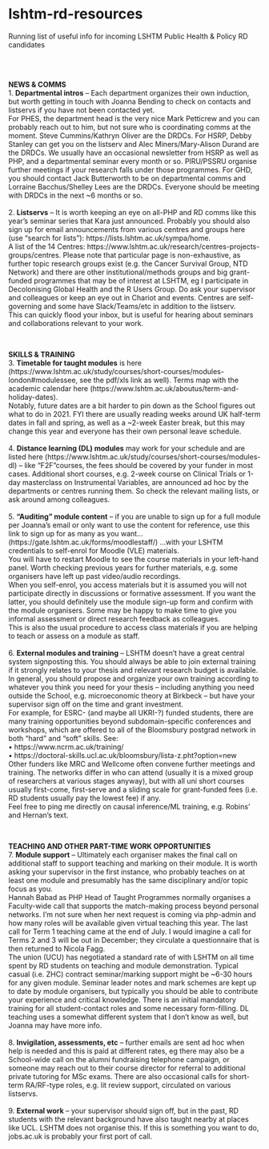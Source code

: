 # lshtm-rd-resources
<p>Running list of useful info for incoming LSHTM Public Health & Policy RD candidates</p>
<br>
<br>
<p> <b> NEWS & COMMS </b> <br>
1. <b>Departmental intros</b> – Each department organizes their own induction, but worth getting in touch with Joanna Bending to check on contacts and listservs if you have not been contacted yet.<br> 
For PHES, the department head is the very nice Mark Petticrew and you can probably reach out to him, but not sure who is coordinating comms at the moment. Steve Cummins/Kathryn Oliver are the DRDCs. For HSRP, Debby Stanley can get you on the listserv and Alec Miners/Mary-Alison Durand are the DRDCs. We usually have an occasional newsletter from HSRP as well as PHP, and a departmental seminar every month or so. PIRU/PSSRU organise further meetings if your research falls under those programmes. For GHD, you should contact Jack Butterworth to be on departmental comms and Lorraine Bacchus/Shelley Lees are the DRDCs. Everyone should be meeting with DRDCs in the next ~6 months or so.
<br>
<br>
2.	<b>Listservs</b> – It is worth keeping an eye on all-PHP and RD comms like this year’s seminar series that Kara just announced.
Probably you should also sign up for email announcements from various centres and groups here (use “search for lists”): https://lists.lshtm.ac.uk/sympa/home. <br>
A list of the 14 Centres: https://www.lshtm.ac.uk/research/centres-projects-groups/centres. Please note that particular page is non-exhaustive, as further topic research groups exist (e.g. the Cancer Survival Group, NTD Network) and there are other institutional/methods groups and big grant-funded programmes that may be of interest at LSHTM, eg I participate in Decolonising Global Health and the R Users Group. Do ask your supervisor and colleagues or keep an eye out in Chariot and events. Centres are self-governing and some have Slack/Teams/etc in addition to the listserv. <br> 
This can quickly flood your inbox, but is useful for hearing about seminars and collaborations relevant to your work.  
</p>
<br>

<p><b> SKILLS & TRAINING </b><br>
3.	<b>Timetable for taught modules</b> is here (https://www.lshtm.ac.uk/study/courses/short-courses/modules-london#modulessee, see the pdf/xls link as well). Terms map with the academic calendar here (https://www.lshtm.ac.uk/aboutus/term-and-holiday-dates).
<br>
Notably, future dates are a bit harder to pin down as the School figures out what to do in 2021. FYI there are usually reading weeks around UK half-term dates in fall and spring, as well as a ~2-week Easter break, but this may change this year and everyone has their own personal leave schedule.
<br>
<br>
4.	<b>Distance learning (DL) modules</b> may work for your schedule and are listed here (https://www.lshtm.ac.uk/study/courses/short-courses/modules-dl) – like “F2F”courses, the fees should be covered by your funder in most cases. Additional short courses, e.g. 2-week course on Clinical Trials or 1-day masterclass on Instrumental Variables, are announced ad hoc by the departments or centres running them. So check the relevant mailing lists, or ask around among colleagues.
<br>
<br>
5.	<b>“Auditing” module content</b> – if you are unable to sign up for a full module per Joanna’s email or only want to use the content for reference, use this link to sign up for as many as you want… (https://gate.lshtm.ac.uk/forms/moodlestaff/) …with your LSHTM credentials to self-enrol for Moodle (VLE) materials. 
<br>
You will have to restart Moodle to see the course materials in your left-hand panel. Worth checking previous years for further materials, e.g. some organisers have left up past video/audio recordings.
<br>
When you self-enrol, you access materials but it is assumed you will not participate directly in discussions or formative assessment. If you want the latter, you should definitely use the module sign-up form and confirm with the module organisers. Some may be happy to make time to give you informal assessment or direct research feedback as colleagues.
<br>
This is also the usual procedure to access class materials if you are helping to teach or assess on a module as staff.
<br>
<br>
6.	<b>External modules and training</b> – LSHTM doesn’t have a great central system signposting this. You should always be able to join external training if it strongly relates to your thesis and relevant research budget is available. In general, you should propose and organize your own training according to whatever you think you need for your thesis – including anything you need outside the School, e.g. microeconomic theory at Birkbeck – but have your supervisor sign off on the time and grant investment.
<br>
For example, for ESRC- (and maybe all UKRI-?) funded students, there are many training opportunities beyond subdomain-specific conferences and workshops, which are offered to all of the Bloomsbury postgrad network in both “hard” and “soft” skills. See:<br>
•	https://www.ncrm.ac.uk/training/ <br>
•	https://doctoral-skills.ucl.ac.uk/bloomsbury/lista-z.pht?option=new
<br>
Other funders like MRC and Wellcome often convene further meetings and training. The networks differ in who can attend (usually it is a mixed group of researchers at various stages anyway), but with all uni short courses usually first-come, first-serve and a sliding scale for grant-funded fees (i.e. RD students usually pay the lowest fee) if any.
<br>
Feel free to ping me directly on causal inference/ML training, e.g. Robins’ and Hernan’s text.
</p>
<br>
<p><b> TEACHING AND OTHER PART-TIME WORK OPPORTUNITIES </b><br>
7.	<b>Module support</b> – Ultimately each organiser makes the final call on additional staff to support teaching and marking on their module. It is worth asking your supervisor in the first instance, who probably teaches on at least one module and presumably has the same disciplinary and/or topic focus as you.
<br>
Hannah Babad as PHP Head of Taught Programmes normally organises a Faculty-wide call that supports the match-making process beyond personal networks. I’m not sure when her next request is coming via php-admin and how many roles will be available given virtual teaching this year. The last call for Term 1 teaching came at the end of July. I would imagine a call for Terms 2 and 3 will be out in December; they circulate a questionnaire that is then returned to Nicola Fagg. 
<br>
The union (UCU) has negotiated a standard rate of with LSHTM on all time spent by RD students on teaching and module demonstration. Typical casual (i.e. ZHC) contract seminar/marking support might be ~6-30 hours for any given module. Seminar leader notes and mark schemes are kept up to date by module organisers, but typically you should be able to contribute your experience and critical knowledge. There is an initial mandatory training for all student-contact roles and some necessary form-filling. DL teaching uses a somewhat different system that I don’t know as well, but Joanna may have more info.
<br> 
<br>
8.	<b>Invigilation, assessments, etc</b> – further emails are sent ad hoc when help is needed and this is paid at different rates, eg there may also be a School-wide call on the alumni fundraising telephone campaign, or someone may reach out to their course director for referral to additional private tutoring for MSc exams. There are also occasional calls for short-term RA/RF-type roles, e.g. lit review support, circulated on various listservs.
<br>
<br>
9.	<b>External work</b> – your supervisor should sign off, but in the past, RD students with the relevant background have also taught nearby at places like UCL. LSHTM does not organise this. If this is something you want to do, jobs.ac.uk is probably your first port of call.
</p>
